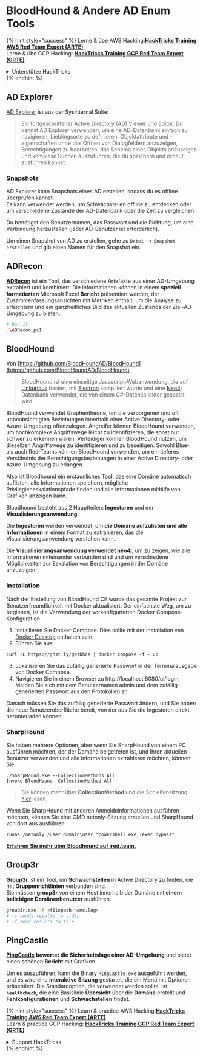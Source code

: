 # BloodHound & Andere AD Enum Tools

{% hint style="success" %}
Lerne & übe AWS Hacking:<img src="/.gitbook/assets/arte.png" alt="" data-size="line">[**HackTricks Training AWS Red Team Expert (ARTE)**](https://training.hacktricks.xyz/courses/arte)<img src="/.gitbook/assets/arte.png" alt="" data-size="line">\
Lerne & übe GCP Hacking: <img src="/.gitbook/assets/grte.png" alt="" data-size="line">[**HackTricks Training GCP Red Team Expert (GRTE)**<img src="/.gitbook/assets/grte.png" alt="" data-size="line">](https://training.hacktricks.xyz/courses/grte)

<details>

<summary>Unterstütze HackTricks</summary>

* Überprüfe die [**Abonnementpläne**](https://github.com/sponsors/carlospolop)!
* **Tritt der** 💬 [**Discord-Gruppe**](https://discord.gg/hRep4RUj7f) oder der [**Telegram-Gruppe**](https://t.me/peass) bei oder **folge** uns auf **Twitter** 🐦 [**@hacktricks\_live**](https://twitter.com/hacktricks\_live)**.**
* **Teile Hacking-Tricks, indem du PRs zu den** [**HackTricks**](https://github.com/carlospolop/hacktricks) und [**HackTricks Cloud**](https://github.com/carlospolop/hacktricks-cloud) GitHub-Repos einreichst.

</details>
{% endhint %}

## AD Explorer

[AD Explorer](https://docs.microsoft.com/en-us/sysinternals/downloads/adexplorer) ist aus der Sysinternal Suite:

> Ein fortgeschrittener Active Directory (AD) Viewer und Editor. Du kannst AD Explorer verwenden, um eine AD-Datenbank einfach zu navigieren, Lieblingsorte zu definieren, Objektattribute und -eigenschaften ohne das Öffnen von Dialogfeldern anzuzeigen, Berechtigungen zu bearbeiten, das Schema eines Objekts anzuzeigen und komplexe Suchen auszuführen, die du speichern und erneut ausführen kannst.

### Snapshots

AD Explorer kann Snapshots eines AD erstellen, sodass du es offline überprüfen kannst.\
Es kann verwendet werden, um Schwachstellen offline zu entdecken oder um verschiedene Zustände der AD-Datenbank über die Zeit zu vergleichen.

Du benötigst den Benutzernamen, das Passwort und die Richtung, um eine Verbindung herzustellen (jeder AD-Benutzer ist erforderlich).

Um einen Snapshot von AD zu erstellen, gehe zu `Datei` --> `Snapshot erstellen` und gib einen Namen für den Snapshot ein.

## ADRecon

[**ADRecon**](https://github.com/adrecon/ADRecon) ist ein Tool, das verschiedene Artefakte aus einer AD-Umgebung extrahiert und kombiniert. Die Informationen können in einem **speziell formatierten** Microsoft Excel **Bericht** präsentiert werden, der Zusammenfassungsansichten mit Metriken enthält, um die Analyse zu erleichtern und ein ganzheitliches Bild des aktuellen Zustands der Ziel-AD-Umgebung zu bieten.
```bash
# Run it
.\ADRecon.ps1
```
## BloodHound

Von [https://github.com/BloodHoundAD/BloodHound](https://github.com/BloodHoundAD/BloodHound)

> BloodHound ist eine einseitige Javascript-Webanwendung, die auf [Linkurious](http://linkurio.us/) basiert, mit [Electron](http://electron.atom.io/) kompiliert wurde und eine [Neo4j](https://neo4j.com/) Datenbank verwendet, die von einem C#-Datenkollektor gespeist wird.

BloodHound verwendet Graphentheorie, um die verborgenen und oft unbeabsichtigten Beziehungen innerhalb einer Active Directory- oder Azure-Umgebung offenzulegen. Angreifer können BloodHound verwenden, um hochkomplexe Angriffswege leicht zu identifizieren, die sonst nur schwer zu erkennen wären. Verteidiger können BloodHound nutzen, um dieselben Angriffswege zu identifizieren und zu beseitigen. Sowohl Blue- als auch Red-Teams können BloodHound verwenden, um ein tieferes Verständnis der Berechtigungsbeziehungen in einer Active Directory- oder Azure-Umgebung zu erlangen.

Also ist [Bloodhound](https://github.com/BloodHoundAD/BloodHound) ein erstaunliches Tool, das eine Domäne automatisch auflisten, alle Informationen speichern, mögliche Privilegieneskalationspfade finden und alle Informationen mithilfe von Grafiken anzeigen kann.

Bloodhound besteht aus 2 Hauptteilen: **Ingestoren** und der **Visualisierungsanwendung**.

Die **Ingestoren** werden verwendet, um **die Domäne aufzulisten und alle Informationen** in einem Format zu extrahieren, das die Visualisierungsanwendung verstehen kann.

Die **Visualisierungsanwendung verwendet neo4j**, um zu zeigen, wie alle Informationen miteinander verbunden sind und um verschiedene Möglichkeiten zur Eskalation von Berechtigungen in der Domäne anzuzeigen.

### Installation
Nach der Erstellung von BloodHound CE wurde das gesamte Projekt zur Benutzerfreundlichkeit mit Docker aktualisiert. Der einfachste Weg, um zu beginnen, ist die Verwendung der vorkonfigurierten Docker Compose-Konfiguration.

1. Installieren Sie Docker Compose. Dies sollte mit der Installation von [Docker Desktop](https://www.docker.com/products/docker-desktop/) enthalten sein.
2. Führen Sie aus:
```
curl -L https://ghst.ly/getbhce | docker compose -f - up
```
3. Lokalisieren Sie das zufällig generierte Passwort in der Terminalausgabe von Docker Compose.  
4. Navigieren Sie in einem Browser zu http://localhost:8080/ui/login. Melden Sie sich mit dem Benutzernamen admin und dem zufällig generierten Passwort aus den Protokollen an.

Danach müssen Sie das zufällig generierte Passwort ändern, und Sie haben die neue Benutzeroberfläche bereit, von der aus Sie die Ingestoren direkt herunterladen können.

### SharpHound

Sie haben mehrere Optionen, aber wenn Sie SharpHound von einem PC ausführen möchten, der der Domäne beigetreten ist, und Ihren aktuellen Benutzer verwenden und alle Informationen extrahieren möchten, können Sie:
```
./SharpHound.exe --CollectionMethods All
Invoke-BloodHound -CollectionMethod All
```
> Sie können mehr über **CollectionMethod** und die Schleifensitzung [hier](https://support.bloodhoundenterprise.io/hc/en-us/articles/17481375424795-All-SharpHound-Community-Edition-Flags-Explained) lesen.

Wenn Sie SharpHound mit anderen Anmeldeinformationen ausführen möchten, können Sie eine CMD netonly-Sitzung erstellen und SharpHound von dort aus ausführen:
```
runas /netonly /user:domain\user "powershell.exe -exec bypass"
```
[**Erfahren Sie mehr über Bloodhound auf ired.team.**](https://ired.team/offensive-security-experiments/active-directory-kerberos-abuse/abusing-active-directory-with-bloodhound-on-kali-linux)

## Group3r

[**Group3r**](https://github.com/Group3r/Group3r) ist ein Tool, um **Schwachstellen** in Active Directory zu finden, die mit **Gruppenrichtlinien** verbunden sind. \
Sie müssen **group3r** von einem Host innerhalb der Domäne mit **einem beliebigen Domänenbenutzer** ausführen.
```bash
group3r.exe -f <filepath-name.log>
# -s sends results to stdin
# -f send results to file
```
## PingCastle

[**PingCastle**](https://www.pingcastle.com/documentation/) **bewertet die Sicherheitslage einer AD-Umgebung** und bietet einen schönen **Bericht** mit Grafiken.

Um es auszuführen, kann die Binary `PingCastle.exe` ausgeführt werden, und es wird eine **interaktive Sitzung** gestartet, die ein Menü mit Optionen präsentiert. Die Standardoption, die verwendet werden sollte, ist **`healthcheck`**, die eine Basislinie **Übersicht** über die **Domäne** erstellt und **Fehlkonfigurationen** und **Schwachstellen** findet.&#x20;

{% hint style="success" %}
Learn & practice AWS Hacking:<img src="/.gitbook/assets/arte.png" alt="" data-size="line">[**HackTricks Training AWS Red Team Expert (ARTE)**](https://training.hacktricks.xyz/courses/arte)<img src="/.gitbook/assets/arte.png" alt="" data-size="line">\
Learn & practice GCP Hacking: <img src="/.gitbook/assets/grte.png" alt="" data-size="line">[**HackTricks Training GCP Red Team Expert (GRTE)**<img src="/.gitbook/assets/grte.png" alt="" data-size="line">](https://training.hacktricks.xyz/courses/grte)

<details>

<summary>Support HackTricks</summary>

* Check the [**subscription plans**](https://github.com/sponsors/carlospolop)!
* **Join the** 💬 [**Discord group**](https://discord.gg/hRep4RUj7f) or the [**telegram group**](https://t.me/peass) or **follow** us on **Twitter** 🐦 [**@hacktricks\_live**](https://twitter.com/hacktricks\_live)**.**
* **Share hacking tricks by submitting PRs to the** [**HackTricks**](https://github.com/carlospolop/hacktricks) and [**HackTricks Cloud**](https://github.com/carlospolop/hacktricks-cloud) github repos.

</details>
{% endhint %}
